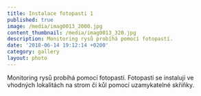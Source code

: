 ```yaml
---
title: Instalace fotopasti 1
published: true
image: /media/imag0013_2000.jpg
content_thumbnail: /media/imag0013_320.jpg
description: Monitoring rysů probíhá pomocí fotopastí.
date: '2018-06-14 19:12:14 +0200'
category: gallery
layout: photo
---
```

Monitoring rysů probíhá pomocí fotopastí. Fotopasti se instalují ve vhodných lokalitách na strom či kůl pomocí uzamykatelné skříňky.
